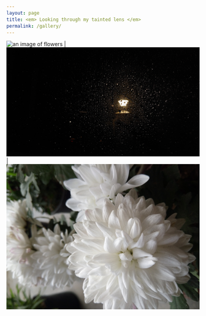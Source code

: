 ```yaml
---
layout: page
title: <em> Looking through my tainted lens </em>
permalink: /gallery/
---
```


![an image of flowers](images/20230516_182936.jpg)   |  ![lamp in night](images/20230724_203442.jpg)  | ![flowers](images/IMG_20220125_150944.jpg)


